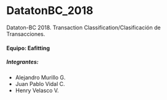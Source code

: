 # DatatonBC_2018
Dataton-BC 2018. Transaction Classification/Clasificación de Transacciones.

#### Equipo: **Eafit**ting
##### Integrantes:
- Alejandro Murillo G.
- Juan Pablo Vidal C.
- Henry Velasco V.
